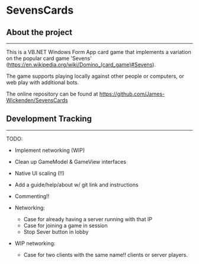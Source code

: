 # SevensCards

## About the project

---
This is a VB.NET Windows Form App card game that implements a variation on the popular card game 'Sevens' (<https://en.wikipedia.org/wiki/Domino_(card_game)#Sevens>).

The game supports playing locally against other people or computers, or web play with additional bots.

The online repository can be found at <https://github.com/James-Wickenden/SevensCards>

## Development Tracking

---

TODO:

- Implement networking (WIP)
- Clean up GameModel & GameView interfaces
- Native UI scaling (!!)
- Add a guide/help/about w/ git link and instructions
- Commenting!!

- Networking:
  - Case for already having a server running with that IP
  - Case for joining a game in session
  - Stop Sever button in lobby
  
- WIP networking:
  - Case for two clients with the same name!! clients or server players.